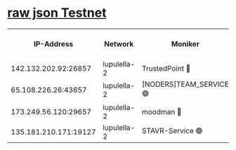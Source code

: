 [raw json Testnet](https://rpc-check.jaclalt.stavr.tech/jaclalt/rpc-jaclalt-result.json)
=

<table><tr><th>IP-Address</th><th>Network</th><th>Moniker</th><th>Latest Block Height</th><th>Earliest Block Height</th><th>Catching Up</th><th>Tx Index</th><th>Voting Power</th><th>Scan Time</th></tr><tr><td>142.132.202.92:26857</td><td>lupulella-2</td><td>TrustedPoint 🔴</td><td>6869129</td><td>6282001</td><td>False</td><td>off</td><td>5</td><td>2024-02-28T01:28:05.358709101UTC</td></tr><tr><td>65.108.226.26:43657</td><td>lupulella-2</td><td>[NODERS]TEAM_SERVICE 🟢</td><td>6869129</td><td>6282001</td><td>False</td><td>on</td><td>0</td><td>2024-02-28T01:28:05.690465496UTC</td></tr><tr><td>173.249.56.120:29657</td><td>lupulella-2</td><td>moodman 🔴</td><td>6869129</td><td>6769129</td><td>False</td><td>off</td><td>1075134</td><td>2024-02-28T01:28:05.128006596UTC</td></tr><tr><td>135.181.210.171:19127</td><td>lupulella-2</td><td>STAVR-Service 🟢</td><td>6869128</td><td>6868001</td><td>False</td><td>on</td><td>0</td><td>2024-02-28T01:27:56.216912319UTC</td></tr></table>
